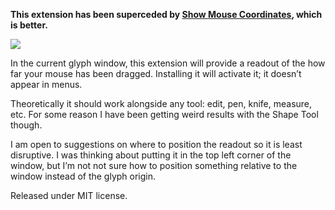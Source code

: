 <p><strong>This extension has been superceded by <a href="https://github.com/FontBureau/fbOpenTools/tree/master/ShowMouseCoordinates">Show Mouse Coordinates</a>, which is better.</strong></p>

<img src="https://raw.github.com/FontBureau/fbOpenTools/master/ShowDelta/showDelta_preview.png" />

<p>In the current glyph window, this extension will provide a readout of the how far your mouse has been dragged. Installing it will activate it; it doesn’t appear in menus.</p>

<p>Theoretically it should work alongside any tool: edit, pen, knife, measure, etc. For some reason I have been getting weird results with the Shape Tool though.</p>

<p>I am open to suggestions on where to position the readout so it is least disruptive. I was thinking about putting it in the top left corner of the window, but I’m not not sure how to position something relative to the window instead of the glyph origin.</p>

<p>Released under MIT license.</p>